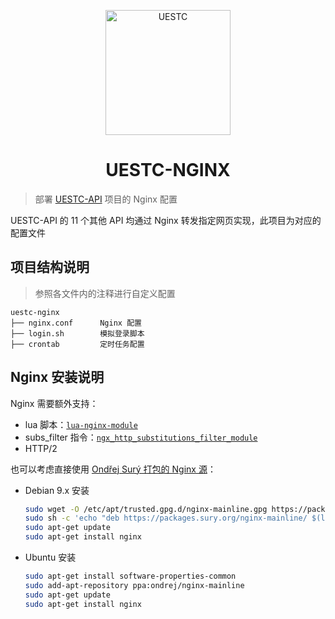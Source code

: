 <p align="center"><img src="https://ipic.vizards.cc/wmpk9.png" width="200" alt="UESTC"/></p>
<h1 align="center">UESTC-NGINX</h1>

> 部署 [UESTC-API](https://github.com/Vizards/uestc-api) 项目的 Nginx 配置

UESTC-API 的 11 个其他 API 均通过 Nginx 转发指定网页实现，此项目为对应的配置文件

## 项目结构说明

> 参照各文件内的注释进行自定义配置

```
uestc-nginx
├── nginx.conf      Nginx 配置          
├── login.sh        模拟登录脚本
├── crontab         定时任务配置
```

## Nginx 安装说明

Nginx 需要额外支持：

- lua 脚本：[`lua-nginx-module`](https://github.com/openresty/lua-nginx-module)
- subs_filter 指令：[`ngx_http_substitutions_filter_module`](https://github.com/yaoweibin/ngx_http_substitutions_filter_module)
- HTTP/2

也可以考虑直接使用 [Ondřej Surý 打包的 Nginx 源](https://launchpad.net/~ondrej/+archive/ubuntu/nginx)：

- Debian 9.x 安装

  ```bash
  sudo wget -O /etc/apt/trusted.gpg.d/nginx-mainline.gpg https://packages.sury.org/nginx-mainline/apt.gpg
  sudo sh -c 'echo "deb https://packages.sury.org/nginx-mainline/ $(lsb_release -sc) main" > /etc/apt/sources.list.d/nginx-mainline.list'
  sudo apt-get update
  sudo apt-get install nginx
  ```

- Ubuntu 安装

  ```bash
  sudo apt-get install software-properties-common
  sudo add-apt-repository ppa:ondrej/nginx-mainline
  sudo apt-get update
  sudo apt-get install nginx
  ```



